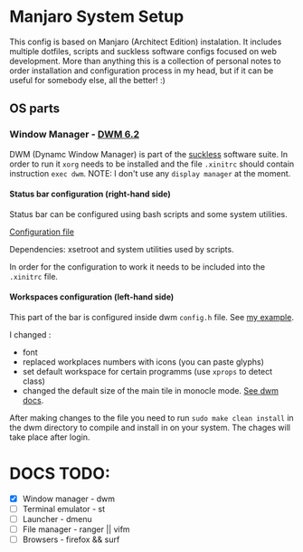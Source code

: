 # Manjaro System Setup 

This config is based on Manjaro (Architect Edition) instalation. It includes multiple dotfiles, scripts and suckless software configs focused on web development. More than anything this is a collection of personal notes to order installation and configuration process in my head, but if it can be useful for somebody else, all the better! :)

## OS parts

### Window Manager - [DWM 6.2](https://dwm.suckless.org/)

DWM (Dynamc Window Manager) is part of the [suckless](https://suckless.org/philosophy/) software suite. In order to run it `xorg` needs to be installed and the file `.xinitrc` should contain instruction `exec dwm`. 
NOTE: I don't use any `display manager` at the moment.  

#### Status bar configuration (right-hand side)
Status bar can be configured using bash scripts and some system utilities.

[Configuration file](./dwm_status)

Dependencies: xsetroot and system utilities used by scripts.

In order for the configuration to work it needs to be included into the `.xinitrc` file.

#### Workspaces configuration (left-hand side)
This part of the bar is configured inside dwm `config.h` file. See [my example](./dotfiles/dwm.config.h). 

I changed :
* font
* replaced workplaces numbers with icons (you can paste glyphs)
* set default workspace for certain programms (use `xprops` to detect class)
* changed the default size of the main tile in monocle mode. [See dwm docs](https://dwm.suckless.org/).

After making changes to the file you need to run `sudo make clean install` in the dwm directory to compile and install in on your system. The chages will take place after login.

# DOCS TODO:
- [x] Window manager - dwm
- [ ] Terminal emulator - st
- [ ] Launcher - dmenu
- [ ] File manager - ranger || vifm
- [ ] Browsers - firefox && surf
